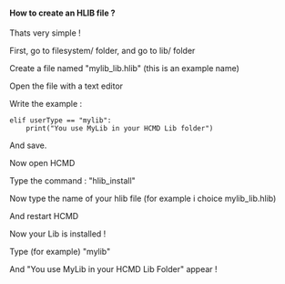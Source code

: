 #### How to create an HLIB file ?

Thats very simple !

First, go to filesystem/ folder, and go to lib/ folder

Create a file named "mylib_lib.hlib" (this is an example name)

Open the file with a text editor

Write the example :

```
elif userType == "mylib":
    print("You use MyLib in your HCMD Lib folder")
```

And save.

Now open HCMD

Type the command : "hlib_install"

Now type the name of your hlib file (for example i choice mylib_lib.hlib)

And restart HCMD

Now your Lib is installed !

Type (for example) "mylib"

And "You use MyLib in your HCMD Lib Folder" appear !
